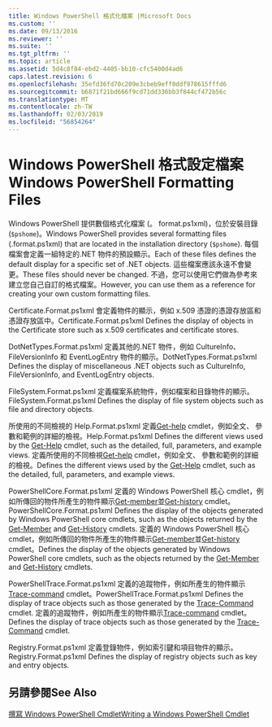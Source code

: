 ```yaml
---
title: Windows PowerShell 格式化檔案 |Microsoft Docs
ms.custom: ''
ms.date: 09/13/2016
ms.reviewer: ''
ms.suite: ''
ms.tgt_pltfrm: ''
ms.topic: article
ms.assetid: 5d4c8f84-ebd2-4405-bb10-cfc5400d4ad6
caps.latest.revision: 6
ms.openlocfilehash: 35efd36fd70c209e3cbeb9eff0ddf978615fffd6
ms.sourcegitcommit: b6871f21bd666f9cd71dd336bb3f844cf472b56c
ms.translationtype: MT
ms.contentlocale: zh-TW
ms.lasthandoff: 02/03/2019
ms.locfileid: "56854264"
---
```

# <a name="windows-powershell-formatting-files"></a><span data-ttu-id="80272-102">Windows PowerShell 格式設定檔案</span><span class="sxs-lookup"><span data-stu-id="80272-102">Windows PowerShell Formatting Files</span></span>

<span data-ttu-id="80272-103">Windows PowerShell 提供數個格式化檔案 (。 format.ps1xml)，位於安裝目錄 (`$pshome`)。</span><span class="sxs-lookup"><span data-stu-id="80272-103">Windows PowerShell provides several formatting files (.format.ps1xml) that are located in the installation directory (`$pshome`).</span></span> <span data-ttu-id="80272-104">每個檔案會定義一組特定的.NET 物件的預設顯示。</span><span class="sxs-lookup"><span data-stu-id="80272-104">Each of these files defines the default display for a specific set of .NET objects.</span></span> <span data-ttu-id="80272-105">這些檔案應該永遠不會變更。</span><span class="sxs-lookup"><span data-stu-id="80272-105">These files should never be changed.</span></span> <span data-ttu-id="80272-106">不過，您可以使用它們做為參考來建立您自己自訂的格式檔案。</span><span class="sxs-lookup"><span data-stu-id="80272-106">However, you can use them as a reference for creating your own custom formatting files.</span></span>

<span data-ttu-id="80272-107">Certificate.Format.ps1xml 會定義物件的顯示，例如 x.509 憑證的憑證存放區和憑證存放區中。</span><span class="sxs-lookup"><span data-stu-id="80272-107">Certificate.Format.ps1xml Defines the display of objects in the Certificate store such as x.509 certificates and certificate stores.</span></span>

<span data-ttu-id="80272-108">DotNetTypes.Format.ps1xml 定義其他的.NET 物件，例如 CultureInfo、 FileVersionInfo 和 EventLogEntry 物件的顯示。</span><span class="sxs-lookup"><span data-stu-id="80272-108">DotNetTypes.Format.ps1xml Defines the display of miscellaneous .NET objects such as CultureInfo, FileVersionInfo, and EventLogEntry objects.</span></span>

<span data-ttu-id="80272-109">FileSystem.Format.ps1xml 定義檔案系統物件，例如檔案和目錄物件的顯示。</span><span class="sxs-lookup"><span data-stu-id="80272-109">FileSystem.Format.ps1xml Defines the display of file system objects such as file and directory objects.</span></span>

<span data-ttu-id="80272-110">所使用的不同檢視的 Help.Format.ps1xml 定義[Get-help](/powershell/module/Microsoft.PowerShell.Core/Get-Help) cmdlet，例如全文、 參數和範例的詳細的檢視。</span><span class="sxs-lookup"><span data-stu-id="80272-110">Help.Format.ps1xml Defines the different views used by the [Get-Help](/powershell/module/Microsoft.PowerShell.Core/Get-Help) cmdlet, such as the detailed, full, parameters, and example views.</span></span>
<span data-ttu-id="80272-111">定義所使用的不同檢視[Get-help](/powershell/module/Microsoft.PowerShell.Core/Get-Help) cmdlet，例如全文、 參數和範例的詳細的檢視。</span><span class="sxs-lookup"><span data-stu-id="80272-111">Defines the different views used by the [Get-Help](/powershell/module/Microsoft.PowerShell.Core/Get-Help) cmdlet, such as the detailed, full, parameters, and example views.</span></span>

<span data-ttu-id="80272-112">PowerShellCore.Format.ps1xml 定義的 Windows PowerShell 核心 cmdlet，例如所傳回的物件所產生的物件顯示[Get-member](/powershell/module/Microsoft.PowerShell.Utility/Get-Member)並[Get-history](/powershell/module/Microsoft.PowerShell.Core/Get-History) cmdlet。</span><span class="sxs-lookup"><span data-stu-id="80272-112">PowerShellCore.Format.ps1xml Defines the display of the objects generated by Windows PowerShell core cmdlets, such as the objects returned by the [Get-Member](/powershell/module/Microsoft.PowerShell.Utility/Get-Member) and [Get-History](/powershell/module/Microsoft.PowerShell.Core/Get-History) cmdlets.</span></span>
<span data-ttu-id="80272-113">定義的 Windows PowerShell 核心 cmdlet，例如所傳回的物件所產生的物件顯示[Get-member](/powershell/module/Microsoft.PowerShell.Utility/Get-Member)並[Get-history](/powershell/module/Microsoft.PowerShell.Core/Get-History) cmdlet。</span><span class="sxs-lookup"><span data-stu-id="80272-113">Defines the display of the objects generated by Windows PowerShell core cmdlets, such as the objects returned by the [Get-Member](/powershell/module/Microsoft.PowerShell.Utility/Get-Member) and [Get-History](/powershell/module/Microsoft.PowerShell.Core/Get-History) cmdlets.</span></span>

<span data-ttu-id="80272-114">PowerShellTrace.Format.ps1xml 定義的追蹤物件，例如所產生的物件顯示[Trace-command](/powershell/module/Microsoft.PowerShell.Utility/Trace-Command) cmdlet。</span><span class="sxs-lookup"><span data-stu-id="80272-114">PowerShellTrace.Format.ps1xml Defines the display of trace objects such as those generated by the [Trace-Command](/powershell/module/Microsoft.PowerShell.Utility/Trace-Command) cmdlet.</span></span>
<span data-ttu-id="80272-115">定義的追蹤物件，例如所產生的物件顯示[Trace-command](/powershell/module/Microsoft.PowerShell.Utility/Trace-Command) cmdlet。</span><span class="sxs-lookup"><span data-stu-id="80272-115">Defines the display of trace objects such as those generated by the [Trace-Command](/powershell/module/Microsoft.PowerShell.Utility/Trace-Command) cmdlet.</span></span>

<span data-ttu-id="80272-116">Registry.Format.ps1xml 定義登錄物件，例如索引鍵和項目物件的顯示。</span><span class="sxs-lookup"><span data-stu-id="80272-116">Registry.Format.ps1xml Defines the display of registry objects such as key and entry objects.</span></span>

## <a name="see-also"></a><span data-ttu-id="80272-117">另請參閱</span><span class="sxs-lookup"><span data-stu-id="80272-117">See Also</span></span>

[<span data-ttu-id="80272-118">撰寫 Windows PowerShell Cmdlet</span><span class="sxs-lookup"><span data-stu-id="80272-118">Writing a Windows PowerShell Cmdlet</span></span>](../cmdlet/writing-a-windows-powershell-cmdlet.md)
